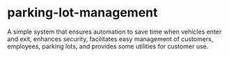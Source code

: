 # parking-lot-management
A simple system that ensures automation to save time when vehicles enter and exit, enhances security, facilitates easy management of customers, employees, parking lots, and provides some utilities for customer use.
